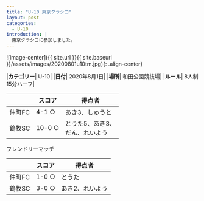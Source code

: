 ```yaml
---
title: "U-10 東京クラシコ"
layout: post
categories:
  - U-10
introduction: |
  東京クラシコに参加しました。
---
```


![image-center]({{ site.url }}{{ site.baseurl }}/assets/images/20200801u10tm.jpg){: .align-center}

|**カテゴリー**| U-10|
|**日付**| 2020年8月1日|
|**場所**| 和田公園競技場|
|**ルール**| 8人制15分ハーフ|

||スコア|得点者|
|---|---|----|
|仲町FC|4-1 ○|あき3、しゅうと|
|鶴牧SC|10-0 ○|とうた5、あき3、<br>だん、れいよう|


フレンドリーマッチ


||スコア|得点者|
|---|---|----|
|仲町FC|1-0 ○|とうた|
|鶴牧SC|3-0 ○|あき2、れいよう|
